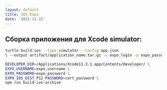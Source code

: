 ```yaml
---
layout: default
title: IOS Expo
date: '2021-11-15'
---
```

## Cборка приложения для **Xcode simulator**:

```bash
turtle build:ios --type simulator --config app.json 
\ --output artifact/application_name.tar.gz -u expo_login -p expo_password
```

```bash
DEVELOPER_DIR=/Applications/Xcode11.3.1.app/Contents/Developer/ \
EXPO_USERNAME=expo_username \
EXPO_PASSWORD=expo_password \
EXPO_IOS_DIST_P12_PASSWORD=cert_password \
npm run build-ios-archive
```
